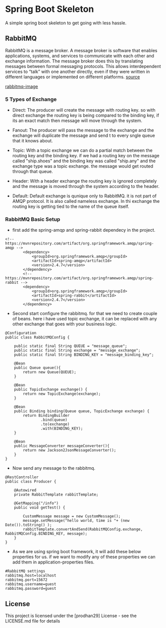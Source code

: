 #  Spring Boot Skeleton

A simple spring boot skeleton to get going with less hassle.

## RabbitMQ
RabbitMQ is a message broker. A message broker is software that enables applications, systems, and services to communicate with each other and exchange information. The message broker does this by translating messages between formal messaging protocols. This allows interdependent services to “talk” with one another directly, even if they were written in different languages or implemented on different platforms.
[source](https://www.ibm.com/cloud/learn/message-brokers)

[rabbitmq-image](https://user-images.githubusercontent.com/16105008/205456042-31426647-8c1a-49e1-a9b5-ef9709e4e68c.png)

### 5 Types of Exchange

* Direct: The  producer will create the message with routing key. so with direct exchange the routing key is being compared to the binding key, if its an exact match then message will move through the system.

* Fanout: The producer will pass the message to the exchange and the exchange will duplicate the message and send t to every sngle queue that it knows about.

* Topic: With a topic exchange we can do a partial match between the routing key and the binding key. if we had a routing key on the message called "ship.shoes" and the binding key was called "ship.any" and the exchange type was a topic exchange. the message would get routed through that queue.

* Header: With a header exchange the routing key is ignored completely and the message is moved through the system according to the header.

* Default: Default exchange is qunique only to RabbitMQ. it is not part of AMQP protocol. It is also called nameless exchange. In thi exchange the routing key is getting tied to the name of the queue itself.

### RabbitMQ Basic Setup

* first add the spring-amqp and spring-rabbit dependecy in the project.

```
<!-- https://mvnrepository.com/artifact/org.springframework.amqp/spring-amqp -->
        <dependency>
            <groupId>org.springframework.amqp</groupId>
            <artifactId>spring-amqp</artifactId>
            <version>2.4.7</version>
        </dependency>
        <!-- https://mvnrepository.com/artifact/org.springframework.amqp/spring-rabbit -->
        <dependency>
            <groupId>org.springframework.amqp</groupId>
            <artifactId>spring-rabbit</artifactId>
            <version>2.4.7</version>
        </dependency>
```

* Second start configure the rabbitmq. for that we need to create couple of beans. here i have used topic exchange, it can be replaced with any other exchange that goes with your business logic.

```
@Configuration
public class RabbitMQConfig {

    public static final String QUEUE = "message_queue";
    public static final String exchange = "message_exchange";
    public static final String BINDING_KEY = "message_binding_key";

    @Bean
    public Queue queue(){
        return new Queue(QUEUE);
    }

    @Bean
    public TopicExchange exchange() {
        return new TopicExchange(exchange);
    }

    @Bean
    public Binding binding(Queue queue, TopicExchange exchange) {
        return BindingBuilder
                .bind(queue)
                .to(exchange)
                .with(BINDING_KEY);
    }

    @Bean
    public MessageConverter messageConverter(){
        return new Jackson2JsonMessageConverter();
    }
}

```

* Now send any message to the rabbitmq.

```
@RestController
public class Producer {

    @Autowired
    private RabbitTemplate rabbitTemplate;

    @GetMapping("/info")
    public void getTest() {

        CustomMessage message = new CustomMessage();
        message.setMessage("hello world, time is "+ (new Date()).toString() );
        rabbitTemplate.convertAndSend(RabbitMQConfig.exchange, RabbitMQConfig.BINDING_KEY, message);
    }
}
```
* As we are using spring boot framework, it will add these below properties for us. if we want to modify any of these properties we can add them in application-properties files.
```
#RabbitMQ settings
rabbitmq.host=localhost
rabbitmq.port=15672
rabbitmq.username=guest
rabbitmq.password=guest
```

## License

This project is licensed under the [prodhan29] License - see the LICENSE.md file for details
